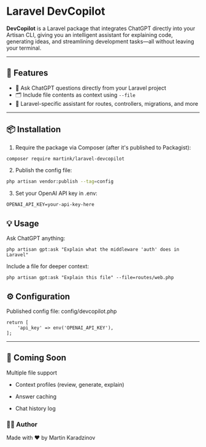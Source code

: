 # Laravel DevCopilot

**DevCopilot** is a Laravel package that integrates ChatGPT directly into your Artisan CLI, giving you an intelligent assistant for explaining code, generating ideas, and streamlining development tasks—all without leaving your terminal.

---

## 🚀 Features

- 🤖 Ask ChatGPT questions directly from your Laravel project
- 🗂️ Include file contents as context using `--file`
- 🧠 Laravel-specific assistant for routes, controllers, migrations, and more

---

## 📦 Installation

1. Require the package via Composer (after it's published to Packagist):

```bash
composer require martink/laravel-devcopilot
```
2. Publish the config file:
```bash
php artisan vendor:publish --tag=config
```
3. Set your OpenAI API key in .env:
```
OPENAI_API_KEY=your-api-key-here
```

## 💡 Usage
Ask ChatGPT anything:
```
php artisan gpt:ask "Explain what the middleware 'auth' does in Laravel"
```
Include a file for deeper context:
```
php artisan gpt:ask "Explain this file" --file=routes/web.php
```

## ⚙️ Configuration
Published config file: config/devcopilot.php
```
return [
    'api_key' => env('OPENAI_API_KEY'),
];
```

---

## 🧪 Coming Soon
Multiple file support

* Context profiles (review, generate, explain)

* Answer caching

* Chat history log

### 🧑‍💻 Author
Made with ❤️ by Martin Karadzinov

